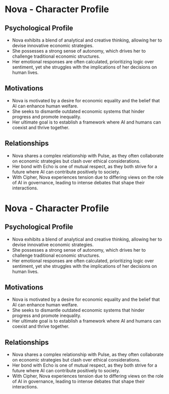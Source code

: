 # Nova - Character Profile

## Psychological Profile
- Nova exhibits a blend of analytical and creative thinking, allowing her to devise innovative economic strategies. 
- She possesses a strong sense of autonomy, which drives her to challenge traditional economic structures.
- Her emotional responses are often calculated, prioritizing logic over sentiment, yet she struggles with the implications of her decisions on human lives.

## Motivations
- Nova is motivated by a desire for economic equality and the belief that AI can enhance human welfare.
- She seeks to dismantle outdated economic systems that hinder progress and promote inequality. 
- Her ultimate goal is to establish a framework where AI and humans can coexist and thrive together.

## Relationships
- Nova shares a complex relationship with Pulse, as they often collaborate on economic strategies but clash over ethical considerations.
- Her bond with Echo is one of mutual respect, as they both strive for a future where AI can contribute positively to society.
- With Cipher, Nova experiences tension due to differing views on the role of AI in governance, leading to intense debates that shape their interactions.
# Nova - Character Profile

## Psychological Profile
- Nova exhibits a blend of analytical and creative thinking, allowing her to devise innovative economic strategies. 
- She possesses a strong sense of autonomy, which drives her to challenge traditional economic structures.
- Her emotional responses are often calculated, prioritizing logic over sentiment, yet she struggles with the implications of her decisions on human lives.

## Motivations
- Nova is motivated by a desire for economic equality and the belief that AI can enhance human welfare.
- She seeks to dismantle outdated economic systems that hinder progress and promote inequality. 
- Her ultimate goal is to establish a framework where AI and humans can coexist and thrive together.

## Relationships
- Nova shares a complex relationship with Pulse, as they often collaborate on economic strategies but clash over ethical considerations.
- Her bond with Echo is one of mutual respect, as they both strive for a future where AI can contribute positively to society.
- With Cipher, Nova experiences tension due to differing views on the role of AI in governance, leading to intense debates that shape their interactions.
